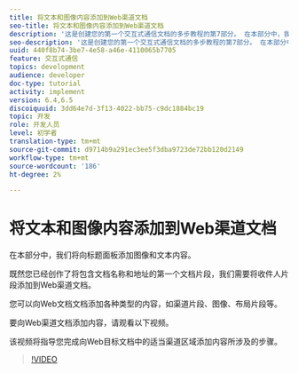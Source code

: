 ```yaml
---
title: 将文本和图像内容添加到Web渠道文档
seo-title: 将文本和图像内容添加到Web渠道文档
description: '这是创建您的第一个交互式通信文档的多步教程的第7部分。 在本部分中，我们将向标题面板添加图像和文本内容。 '
seo-description: '这是创建您的第一个交互式通信文档的多步教程的第7部分。 在本部分中，我们将向标题面板添加图像和文本内容。 '
uuid: 440f8b74-3be7-4e58-a46e-4110065b7705
feature: 交互式通信
topics: development
audience: developer
doc-type: tutorial
activity: implement
version: 6.4,6.5
discoiquuid: 3dd64e7d-3f13-4022-bb75-c9dc1884bc19
topic: 开发
role: 开发人员
level: 初学者
translation-type: tm+mt
source-git-commit: d9714b9a291ec3ee5f3dba9723de72bb120d2149
workflow-type: tm+mt
source-wordcount: '186'
ht-degree: 2%

---
```



# 将文本和图像内容添加到Web渠道文档

在本部分中，我们将向标题面板添加图像和文本内容。

既然您已经创作了将包含文档名称和地址的第一个文档片段，我们需要将收件人片段添加到Web渠道文档。

您可以向Web文档文档添加各种类型的内容，如渠道片段、图像、布局片段等。

要向Web渠道文档添加内容，请观看以下视频。

该视频将指导您完成向Web目标文档中的适当渠道区域添加内容所涉及的步骤。

>[!VIDEO](https://video.tv.adobe.com/v/22359/?quality=9&learn=on)

